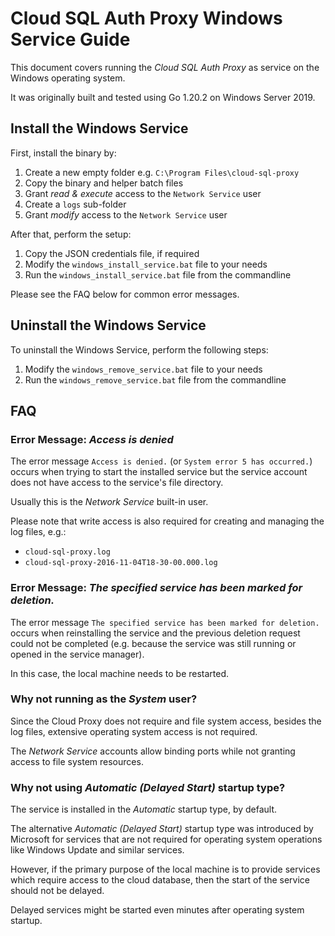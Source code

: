 # Cloud SQL Auth Proxy Windows Service Guide

This document covers running the *Cloud SQL Auth Proxy* as service
on the Windows operating system.

It was originally built and tested using Go 1.20.2 on Windows Server 2019.

## Install the Windows Service

First, install the binary by:

1. Create a new empty folder e.g. `C:\Program Files\cloud-sql-proxy`
2. Copy the binary and helper batch files
3. Grant *read & execute* access to the `Network Service` user
4. Create a `logs` sub-folder
5. Grant *modify* access to the `Network Service` user

After that, perform the setup:

1. Copy the JSON credentials file, if required
2. Modify the `windows_install_service.bat` file to your needs
3. Run the `windows_install_service.bat` file from the commandline

Please see the FAQ below for common error messages.

## Uninstall the Windows Service

To uninstall the Windows Service, perform the following steps:

1. Modify the `windows_remove_service.bat` file to your needs
2. Run the `windows_remove_service.bat` file from the commandline

## FAQ

### Error Message: *Access is denied*

The error message `Access is denied.` (or `System error 5 has occurred.`) occurs when
trying to start the installed service but the service account does not have access
to the service's file directory.

Usually this is the *Network Service* built-in user.

Please note that write access is also required for creating and managing the log files, e.g.:

- `cloud-sql-proxy.log`
- `cloud-sql-proxy-2016-11-04T18-30-00.000.log`

### Error Message: *The specified service has been marked for deletion.*

The error message `The specified service has been marked for deletion.` occurs when 
reinstalling the service and the previous deletion request could not be completed
(e.g. because the service was still running or opened in the service manager).

In this case, the local machine needs to be restarted.

### Why not running as the *System* user?

Since the Cloud Proxy does not require and file system access, besides the log files,
extensive operating system access is not required.

The *Network Service* accounts allow binding ports while not granting 
access to file system resources.

### Why not using *Automatic (Delayed Start)* startup type?

The service is installed in the *Automatic* startup type, by default.

The alternative *Automatic (Delayed Start)* startup type was introduced
by Microsoft for services that are not required for operating system operations
like Windows Update and similar services.

However, if the primary purpose of the local machine is to provide services
which require access to the cloud database, then the start of the service
should not be delayed. 

Delayed services might be started even minutes after operating system startup.

